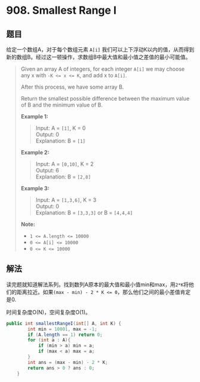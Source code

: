# 908. Smallest Range I

## 题目

给定一个数组A，对于每个数组元素 `A[i]` 我们可以上下浮动K以内的值，从而得到新的数组B。经过这一顿操作，求数组B中最大值和最小值之差值的最小可能值。

>Given an array A of integers, for each integer `A[i]` we may choose any x with `-K <= x <= K`, and add x to `A[i]`.
>
>After this process, we have some array B.
>
>Return the smallest possible difference between the maximum value of B and the minimum value of B.
>
>**Example 1:**
>
>>Input: A = `[1]`, K = 0  
>>Output: 0  
>>Explanation: B = `[1]`  
>
>**Example 2:**
>
>>Input: A = `[0,10]`, K = 2  
>>Output: 6  
>>Explanation: B = `[2,8]`
>
>**Example 3:**
>
>>Input: A = `[1,3,6]`, K = 3  
>>Output: 0  
>>Explanation: B = `[3,3,3]` or B = `[4,4,4]`
>
>**Note:**
>
> - `1 <= A.length <= 10000`
> - `0 <= A[i] <= 10000`
> - `0 <= K <= 10000`

## 解法

读完题就知道解法系列。找到数列A原本的最大值和最小值min和max，用`2*K`将他们的距离拉近。如果`(max - min) - 2 * K <= 0`，那么他们之间的最小差值肯定是0.

时间复杂度O(N)，空间复杂度O(1)。

```java
public int smallestRangeI(int[] A, int K) {
        int min = 10001, max = -1;
        if (A.length == 1) return 0;
        for (int a : A){
            if (min > a) min = a;
            if (max < a) max = a;
        }
        int ans = (max - min) - 2 * K;
        return ans > 0 ? ans : 0;
    }
```
